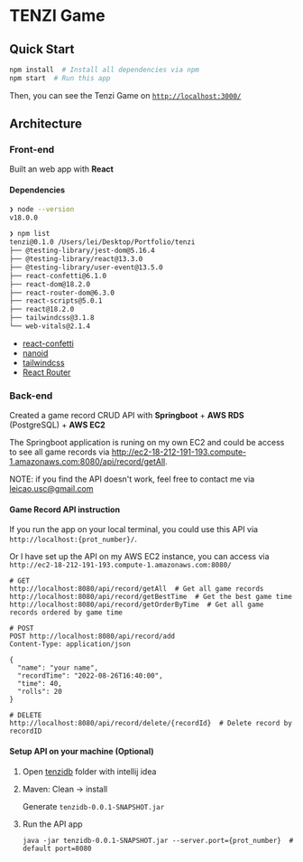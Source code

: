 # TENZI Game

## Quick Start
```bash
npm install  # Install all dependencies via npm 
npm start  # Run this app
```

Then, you can see the Tenzi Game on [`http://localhost:3000/`](http://localhost:3000/)

## Architecture

### Front-end

Built an web app with **React**

#### Dependencies

```bash
❯ node --version
v18.0.0

❯ npm list
tenzi@0.1.0 /Users/lei/Desktop/Portfolio/tenzi
├── @testing-library/jest-dom@5.16.4
├── @testing-library/react@13.3.0
├── @testing-library/user-event@13.5.0
├── react-confetti@6.1.0
├── react-dom@18.2.0
├── react-router-dom@6.3.0
├── react-scripts@5.0.1
├── react@18.2.0
├── tailwindcss@3.1.8
└── web-vitals@2.1.4
```

- [react-confetti](https://www.npmjs.com/package/react-confetti)
- [nanoid](https://www.npmjs.com/package/nanoid)
- [tailwindcss](https://tailwindcss.com/)
- [React Router](https://reactrouter.com/en/main)

### Back-end

Created a game record CRUD API with **Springboot** + **AWS RDS** (PostgreSQL) + **AWS EC2**

The Springboot application is runing on my own EC2 and could be access to see all game records via http://ec2-18-212-191-193.compute-1.amazonaws.com:8080/api/record/getAll. 

NOTE: if you find the API doesn't work, feel free to contact me via [leicao.usc@gmail.com](mailto:leicao.usc@gmail.com)

#### Game Record API instruction

If you run the app on your local terminal, you could use this API via `http://localhost:{prot_number}/`.

Or I have set up the API on my AWS EC2 instance, you can access via `http://ec2-18-212-191-193.compute-1.amazonaws.com:8080/`

```shell
# GET
http://localhost:8080/api/record/getAll  # Get all game records
http://localhost:8080/api/record/getBestTime  # Get the best game time
http://localhost:8080/api/record/getOrderByTime  # Get all game records ordered by game time

# POST
POST http://localhost:8080/api/record/add
Content-Type: application/json

{
  "name": "your name",
  "recordTime": "2022-08-26T16:40:00",
  "time": 40,
  "rolls": 20
}

# DELETE
http://localhost:8080/api/record/delete/{recordId}  # Delete record by recordID
```

#### Setup API on your machine (Optional)

1. Open [tenzidb](./tenzidb/) folder with intellij idea

2. Maven: Clean -> install

 	Generate `tenzidb-0.0.1-SNAPSHOT.jar`

3. Run the API app

   ```shell
   java -jar tenzidb-0.0.1-SNAPSHOT.jar --server.port={prot_number}  # default port=8080
   ```

#### 